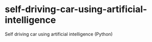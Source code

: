 # self-driving-car-using-artificial-intelligence
Self driving car using artificial intelligence (Python)
